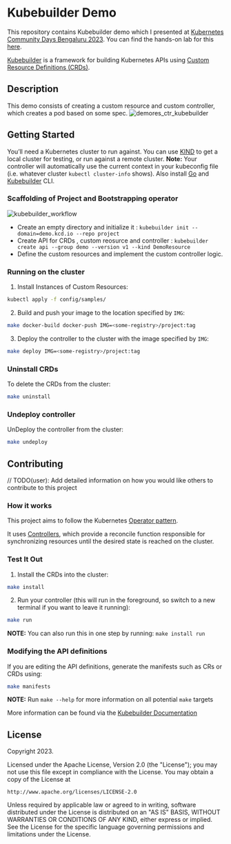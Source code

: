 # Kubebuilder Demo
This repository contains Kubebuilder demo which I presented at [Kubernetes Community Days Bengaluru 2023](https://community.cncf.io/events/details/cncf-kcd-bengaluru-presents-kubernetes-community-days-bengaluru-2023-in-person/). You can find the hands-on lab for this [here](https://cloudyuga.guru/hands_on_lab/kubebuilder-intro).

[Kubebuilder](https://github.com/kubernetes-sigs/kubebuilder) is a framework for building Kubernetes APIs using [Custom Resource Definitions (CRDs)](https://kubernetes.io/docs/tasks/access-kubernetes-api/extend-api-custom-resource-definitions).


## Description
This demo consists of creating a custom resource and custom controller, which creates a pod based on some spec.
![demores_ctr_kubebuilder](https://github.com/oshi36/Kubebuilder-Demo/assets/47573417/f08d5206-6c94-46dd-b605-a9540557f3b1)

## Getting Started
You’ll need a Kubernetes cluster to run against. You can use [KIND](https://sigs.k8s.io/kind) to get a local cluster for testing, or run against a remote cluster.
**Note:** Your controller will automatically use the current context in your kubeconfig file (i.e. whatever cluster `kubectl cluster-info` shows).
Also install [Go](https://go.dev/dl/) and [Kubebuilder](https://book.kubebuilder.io/quick-start.html) CLI.
### Scaffolding of Project and Bootstrapping operator
![kubebuilder_workflow](https://github.com/oshi36/Kubebuilder-Demo/assets/47573417/3d339b64-a502-4fb1-923c-7fb6593df564)
- Create an empty directory and initialize it : `kubebuilder init --domain=demo.kcd.io --repo project`
- Create API for CRDs , custom reosurce and controller : `kubebuilder create api --group demo --version v1 --kind DemoResource`
- Define the custom resources and implement the custom controller logic.


 
### Running on the cluster
1. Install Instances of Custom Resources:

```sh
kubectl apply -f config/samples/
```

2. Build and push your image to the location specified by `IMG`:

```sh
make docker-build docker-push IMG=<some-registry>/project:tag
```

3. Deploy the controller to the cluster with the image specified by `IMG`:

```sh
make deploy IMG=<some-registry>/project:tag
```

### Uninstall CRDs
To delete the CRDs from the cluster:

```sh
make uninstall
```

### Undeploy controller
UnDeploy the controller from the cluster:

```sh
make undeploy
```

## Contributing
// TODO(user): Add detailed information on how you would like others to contribute to this project

### How it works
This project aims to follow the Kubernetes [Operator pattern](https://kubernetes.io/docs/concepts/extend-kubernetes/operator/).

It uses [Controllers](https://kubernetes.io/docs/concepts/architecture/controller/),
which provide a reconcile function responsible for synchronizing resources until the desired state is reached on the cluster.

### Test It Out
1. Install the CRDs into the cluster:

```sh
make install
```

2. Run your controller (this will run in the foreground, so switch to a new terminal if you want to leave it running):

```sh
make run
```

**NOTE:** You can also run this in one step by running: `make install run`

### Modifying the API definitions
If you are editing the API definitions, generate the manifests such as CRs or CRDs using:

```sh
make manifests
```

**NOTE:** Run `make --help` for more information on all potential `make` targets

More information can be found via the [Kubebuilder Documentation](https://book.kubebuilder.io/introduction.html)

## License

Copyright 2023.

Licensed under the Apache License, Version 2.0 (the "License");
you may not use this file except in compliance with the License.
You may obtain a copy of the License at

    http://www.apache.org/licenses/LICENSE-2.0

Unless required by applicable law or agreed to in writing, software
distributed under the License is distributed on an "AS IS" BASIS,
WITHOUT WARRANTIES OR CONDITIONS OF ANY KIND, either express or implied.
See the License for the specific language governing permissions and
limitations under the License.

